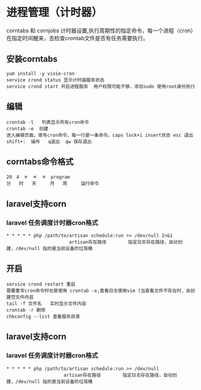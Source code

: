 # 进程管理（计时器）
corntabs 和 cornjobs  计时器设置,执行周期性的指定命令，每一个进程（cron）在指定时间醒来，去检查crontab文件是否有任务需要执行。
## 安装corntabs
	yum install -y vixie-cron
	service crond status 显示计时器服务状态
	service crond start 开启进程服务  用户权限可能不够，添加sudo 使用root身份执行
## 编辑
	crontab -l   列表显示所有cron命令
	crontab -e  创建
	进入编辑页面，填写cron命令，每一行是一条命令。caps lock+i insert状态 esc 退出 shift+:  操作   q退出  qw 保存退出
## corntabs命令格式
	20　4　＊　＊　＊　program
	分   时   天     月   周     运行命令
## laravel支持corn
### laravel 任务调度计时器cron格式
	* * * * * php /path/to/artisan schedule:run >> /dev/null 2>&1
	                       artisan存在路径        指定日志存在路径，自动创建，/dev/null 指的是当前设备的垃圾桶
## 开启
	service crond restart 重启   
	需要重写cron命令时也是使用 crontab -e,查看日志使用vim (当查看文件不存在时，会创建空文件内容
	tail -f 文件名   实时显示文件内容
	crontab -r 删除
	chkconfig --list 查看服务目录
## laravel支持corn
### laravel 任务调度计时器cron格式
	* * * * * php /path/to/artisan schedule:run >> /dev/null 
	                     artisan存在路径        指定日志存在路径，自动创建，/dev/null 指的是当前设备的垃圾桶


